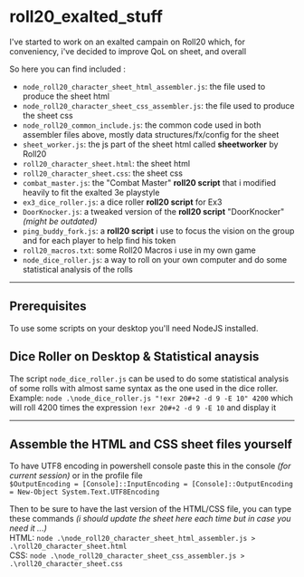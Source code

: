 # roll20_exalted_stuff

I've started to work on an exalted campain on Roll20 which, for conveniency, i've decided to improve QoL on sheet, and overall

So here you can find included :
- `node_roll20_character_sheet_html_assembler.js`: the file used to produce the sheet html
- `node_roll20_character_sheet_css_assembler.js`: the file used to produce the sheet css
- `node_roll20_common_include.js`: the common code used in both assembler files above, mostly data structures/fx/config for the sheet
- `sheet_worker.js`: the js part of the sheet html called **sheetworker** by Roll20
- `roll20_character_sheet.html`: the sheet html
- `roll20_character_sheet.css`: the sheet css
- `combat_master.js`: the "Combat Master" **roll20 script** that i modified heavily to fit the exalted 3e playstyle
- `ex3_dice_roller.js`: a dice roller **roll20 script** for Ex3
- `DoorKnocker.js`: a tweaked version of the **roll20 script** "DoorKnocker" *(might be outdated)*
- `ping_buddy_fork.js`: a **roll20 script** i use to focus the vision on the group and for each player to help find his token
- `roll20_macros.txt`: some Roll20 Macros i use in my own game
- `node_dice_roller.js`: a way to roll on your own computer and do some statistical analysis of the rolls

---
## Prerequisites

To use some scripts on your desktop you'll need NodeJS installed.

## Dice Roller on Desktop & Statistical anaysis

The script `node_dice_roller.js` can be used to do some statistical analysis of some rolls with almost same syntax as the one used in the dice roller.\
Example: `node .\node_dice_roller.js "!exr 20#+2 -d 9 -E 10" 4200` which will roll 4200 times the expression `!exr 20#+2 -d 9 -E 10` and display it

---
## Assemble the HTML and CSS sheet files yourself

To have UTF8 encoding in powershell console paste this in the console *(for current session)* or in the profile file\
`$OutputEncoding = [Console]::InputEncoding = [Console]::OutputEncoding = New-Object System.Text.UTF8Encoding`

Then to be sure to have the last version of the HTML/CSS file, you can type these commands *(i should update the sheet here each time but in case you need it ...)*\
HTML: `node .\node_roll20_character_sheet_html_assembler.js > .\roll20_character_sheet.html`\
CSS: `node .\node_roll20_character_sheet_css_assembler.js > .\roll20_character_sheet.css`